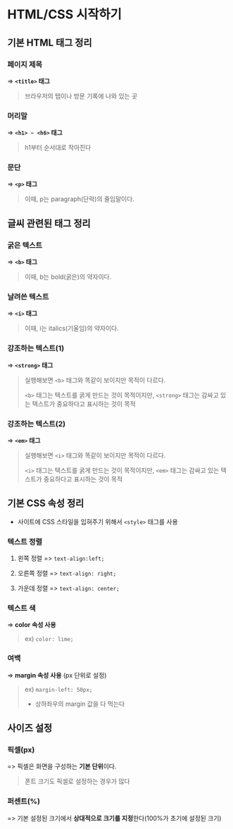 # HTML/CSS 시작하기

## 기본 HTML 태그 정리

### 페이지 제목

=> **`<title>` 태그** 

> 브라우저의 탭이나 방문 기록에 나와 있는 곳

### 머리말

=> **`<h1> ~ <h6>`  태그**

> h1부터 순서대로 작아진다

### 문단

=> **`<p>` 태그** 

> 이때, p는 paragraph(단락)의 줄임말이다. 



## 글씨 관련된 태그 정리

### 굵은 텍스트

=> **`<b>` 태그**

> 이때, b는  bold(굵은)의 약자이다.

### 날려쓴 텍스트

=> **`<i>`  태그**

> 이때, i는 italics(기울임)의 약자이다.

### 강조하는 텍스트(1) 

=> **`<strong>` 태그**

> 실행해보면 `<b>`  태그와 똑같이 보이지만 목적이 다르다.
>
> `<b>` 태그는 텍스트를 굵게 만드는 것이 목적이지만, `<strong>` 태그는 감싸고 있는 텍스트가 중요하다고 표시하는 것이 목적

### 강조하는 텍스트(2)

=> **`<em>` 태그**

> 실행해보면 `<i>`  태그와 똑같이 보이지만 목적이 다르다.
>
> `<i>` 태그는 텍스트를 굵게 만드는 것이 목적이지만, `<em>` 태그는 감싸고 있는 텍스트가 중요하다고 표시하는 것이 목적

## 기본 CSS 속성 정리

* 사이트에 CSS 스타일을 입혀주기 위해서 `<style>` 태그를 사용

### 텍스트 정렬

1) 왼쪽 정렬 => `text-align:left;`

2) 오른쪽 정렬 => `text-align: right;`

3) 가운데 정렬 =>   `text-align: center;`

### 텍스트 색

=> **color 속성 사용**

>  ex) `color: lime;`

### 여백

=> **margin 속성 사용** (px 단위로 설정)

> ex) `margin-left: 50px;`
>
> * 상하좌우의 margin 값을 다 먹는다 

## 사이즈 설정

### 픽셀(px)

=> 픽셀은 화면을 구성하는 **기본 단위**이다.

> 폰트 크기도 픽셀로 설정하는 경우가 많다

### 퍼센트(%)

=> 기본 설정된 크기에서 **상대적으로 크기를 지정**한다(100%가 초기에 설정된 크기)